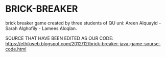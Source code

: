 # BRICK-BREAKER
brick breaker game created by three students of QU uni: Areen Alquayid - Sarah Alghofily - Lamees Aloqlan.

SOURCE THAT HAVE BEEN EDITED AS OUR CODE: https://ethikweb.blogspot.com/2012/12/brick-breaker-java-game-sourse-code.html
